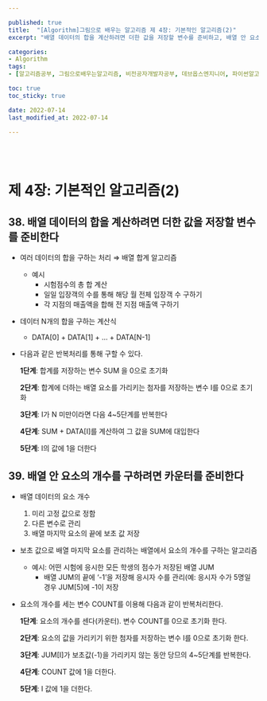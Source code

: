 ```yaml
---

published: true
title:  "[Algorithm]그림으로 배우는 알고리즘 제 4장: 기본적인 알고리즘(2)"
excerpt: "배열 데이터의 합을 계산하려면 더한 값을 저장할 변수를 준비하고, 배열 안 요소의 개수를 구하려면 카운터를 준비한다"

categories:
- Algorithm
tags:
- [알고리즘공부, 그림으로배우는알고리즘, 비전공자개발자공부, 데브옵스엔지니어, 파이썬알고리즘, 알고리즘책추천]

toc: true
toc_sticky: true

date: 2022-07-14
last_modified_at: 2022-07-14

---
```


<br/><br/>

# 제 4장: 기본적인 알고리즘(2)

## 38. 배열 데이터의 합을 계산하려면 더한 값을 저장할 변수를 준비한다

- 여러 데이터의 합을 구하는 처리 ⇒ 배열 합계 알고리즘
    - 예시
        - 시험점수의 총 합 계산
        - 일일 입장객의 수를 통해 해당 월 전체 입장객 수 구하기
        - 각 지점의 매출액을 합해 전 지점 매출액 구하기
- 데이터 N개의 합을 구하는 계산식
    - DATA[0] + DATA[1] + … + DATA[N-1]
- 다음과 같은 반복처리를 통해 구할 수 있다.
    
    **1단계**: 합계를 저장하는 변수 SUM 을 0으로 초기화
    
    **2단계**: 합계에 더하는 배열 요소를 가리키는 첨자를 저장하는 변수 I를 0으로 초기화
    
    **3단계**: I가 N 미만이라면 다음 4~5단계를 반복한다 
    
    **4단계**: SUM + DATA[I]를 계산하여 그 값을 SUM에 대입한다
    
    **5단계**: I의 값에 1을 더한다
    

## 39. 배열 안 요소의 개수를 구하려면 카운터를 준비한다

- 배열 데이터의 요소 개수
    1. 미리 고정 값으로 정함
    2. 다른 변수로 관리
    3. 배열 마지막 요소의 끝에 보초 값 저장
- 보초 값으로 배열 마지막 요소를 관리하는 배열에서 요소의 개수를 구하는 알고리즘
    - 예시: 어떤 시험에 응시한 모든 학생의 점수가 저장된 배열 JUM
        - 배열 JUM의 끝에 ‘-1’을 저장해 응시자 수를 관리(예: 응시자 수가 5명일 경우 JUM[5]에 -1이 저장
- 요소의 개수를 세는 변수 COUNT를 이용해 다음과 같이 반복처리한다.
    
    **1단계**: 요소의 개수를 센다(카운터). 변수 COUNT를 0으로 초기화 한다.
    
    **2단계**: 요소의 값을 가리키기 위한 첨자를 저장하는 변수 I를 0으로 초기화 한다.
    
    **3단계**: JUM[I]가 보초값(-1)을 가리키지 않는 동안 당므의 4~5단계를 반복한다.
    
    **4단계**: COUNT 값에 1을 더한다.
    
    **5단계**: I 값에 1을 더한다.

<br/><br/>